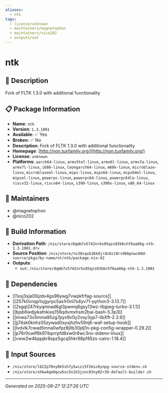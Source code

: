 ```yaml
---
aliases:
  - ntk
tags:
  - license/unknown
  - maintainers/magnetophon
  - maintainers/nico202
  - outputs/out
---
```


# ntk

## 📝 Description

Fork of FLTK 1.3.0 with additional functionality

## 📋 Package Information

- **Name**: `ntk`
- **Version**: `1.3.1001`
- **Available**: ✅ Yes
- **Broken**: ✅ No
- **Description**: Fork of FLTK 1.3.0 with additional functionality
- **Homepage**: [http://non.tuxfamily.org/](http://non.tuxfamily.org/)
- **License**: `unknown`
- **Platforms**: `aarch64-linux`, `armv5tel-linux`, `armv6l-linux`, `armv7a-linux`, `armv7l-linux`, `i686-linux`, `loongarch64-linux`, `m68k-linux`, `microblaze-linux`, `microblazeel-linux`, `mips-linux`, `mips64-linux`, `mips64el-linux`, `mipsel-linux`, `powerpc-linux`, `powerpc64-linux`, `powerpc64le-linux`, `riscv32-linux`, `riscv64-linux`, `s390-linux`, `s390x-linux`, `x86_64-linux`
## 👥 Maintainers

- @magnetophon
- @nico202


## 🔧 Build Information

- **Derivation Path**: `/nix/store/8qmb7x5742nrbs05qzs03k6chf6aa66g-ntk-1.3.1001.drv`
- **Source Position**: `/nix/store/ns30sqxb36k8jrds8z18rv96bpnwc60d-source/pkgs/by-name/nt/ntk/package.nix:42`
- **Outputs**:
  - `out`:  `/nix/store/8qmb7x5742nrbs05qzs03k6chf6aa66g-ntk-1.3.1001`

## 🔗 Dependencies

- [[1xxj3xja00jzdv4gs96ywg7vwpkfrfag-source]]
- [[257k0vnqp1xjgyrpc5as1r0nl7s4yv71-python3-3.13.7]]
- [[2sgql247rkyqmnad6gl3pwmq6gsy13wz-libjpeg-turbo-3.1.1]]
- [[bjsb6wdjykafnkixq156qdvmxhsm2bai-bash-5.3p3]]
- [[imwa73v5mnia95zg7pyx9v0y2vsy3yp7-libXft-2.3.9]]
- [[jj74sk0knhz05zywad0syxjhzhv59nj6-waf-setup-hook]]
- [[lvdvlk7cwad5mna0wfpz8jllb30jdj1n-pkg-config-wrapper-0.29.2]]
- [[p76r0cwlf6k97ibprrpfd8xw0r8wc3nx-stdenv-linux]]
- [[vww2w4bppjkr8spz5gcq5hkr98pf85zs-cairo-1.18.4]]

## 📁 Input Sources

- `/nix/store/l622p70vy8k5sh7y5wizi5f2mic6ynpg-source-stdenv.sh`
- `/nix/store/shkw4qm9qcw5sc5n1k5jznc83ny02r39-default-builder.sh`

---
*Generated on 2025-09-27 12:27:26 UTC*
